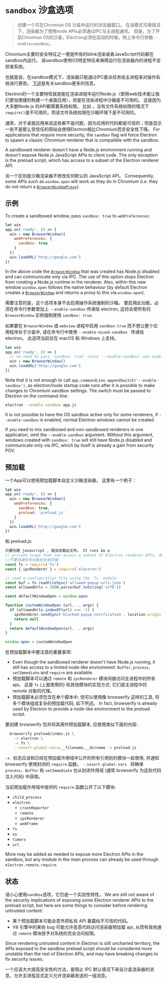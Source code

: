 # `sandbox` 沙盒选项

> 创建一个可在Chromiun OS 沙盒中运行的浏览器窗口。 在该模式可用情况下，渲染器为了使用node APIs必须通过IPC与主进程通讯。 但是，为了开启Chromiun OS的沙盒，Electron必须在启动的时候，附上命令行参数`--enable=sandbox`。

Chromium主要的安全特征之一便是所有的blink渲染或者JavaScript代码都在sandbox内运行。 该sandbox使用OS特定特征来保障运行在渲染器内的进程不会损害系统。

也就是说，在sandbox模式下，渲染器只能通过IPC委派任务给主进程来对操作系统进行更改。 [下述](https://www.chromium.org/developers/design-documents/sandbox)是有关sandbox更多的信息。

Electron的一个主要特性就是能在渲染进程中运行Node.js（使用web技术能让我们更加便捷的构建一个桌面应用），但是在渲染进程中沙箱是不可用的。 这是因为大多数Node.js 的API都需要系统权限。 比如 ，没有文件系统权限的情况下`require()`是不可用的，而该文件系统权限在沙箱环境下是不可用的。

通常，对于桌面应用来说这些都不是问题，因为应用的代码都是可信的；但是显示一些不是那么受信任的网站会使得Electron相比Chromium而言安全性下降。 For applications that require more security, the `sandbox` flag will force Electron to spawn a classic Chromium renderer that is compatible with the sandbox.

A sandboxed renderer doesn't have a Node.js environment running and doesn't expose Node.js JavaScript APIs to client code. The only exception is the preload script, which has access to a subset of the Electron renderer API.

另一个区别是沙箱渲染器不修改任何默认的 JavaScript API。 Consequently, some APIs such as `window.open` will work as they do in Chromium (i.e. they do not return a [`BrowserWindowProxy`](browser-window-proxy.md)).

## 示例

To create a sandboxed window, pass `sandbox: true` to `webPreferences`:

```js
let win
app.on('ready', () => {
  win = new BrowserWindow({
    webPreferences: {
      sandbox: true
    }
  })
  win.loadURL('http://google.com')
})
```

In the above code the [`BrowserWindow`](browser-window.md) that was created has Node.js disabled and can communicate only via IPC. The use of this option stops Electron from creating a Node.js runtime in the renderer. Also, within this new window `window.open` follows the native behaviour (by default Electron creates a [`BrowserWindow`](browser-window.md) and returns a proxy to this via `window.open`).

需要注意的是，这个选项本身不会启用操作系统强制的沙箱。 要启用此功能，必须在命令行参数里加上 `--enable-sandbox` 传递给 electron, 这将会使所有的 `BrowserWindow` 实例强制使用 `sandbox: true`.

如果要在 ` BrowserWindow ` 或 ` webview ` 进程中启用 ` sandbox:true ` 而不想让整个应用程序处于沙盒中, 请在命令行中使用 `--enable-mixed-sandbox ` 传递给 electron。 此选项当前仅在 macOS 和 Windows 上支持。

```js
let win
app.on('ready', () => {
  // no need to pass `sandbox: true` since `--enable-sandbox` was enabled.
  win = new BrowserWindow()
  win.loadURL('http://google.com')
})
```

Note that it is not enough to call `app.commandLine.appendSwitch('--enable-sandbox')`, as electron/node startup code runs after it is possible to make changes to Chromium sandbox settings. The switch must be passed to Electron on the command-line:

```sh
electron --enable-sandbox app.js
```

It is not possible to have the OS sandbox active only for some renderers, if `--enable-sandbox` is enabled, normal Electron windows cannot be created.

If you need to mix sandboxed and non-sandboxed renderers in one application, omit the `--enable-sandbox` argument. Without this argument, windows created with `sandbox: true` will still have Node.js disabled and communicate only via IPC, which by itself is already a gain from security POV.

## 预加载

一个App可以使用预加载脚本自定义沙箱渲染器。 这里有一个例子：

```js
let win
app.on('ready', () => {
  win = new BrowserWindow({
    webPreferences: {
      sandbox: true,
      preload: 'preload.js'
    }
  })
  win.loadURL('http://google.com')
})
```

和 preload.js:

```js
只要创建 javascript , 就会加载此文件。 It runs in a
// private scope that can access a subset of Electron renderer APIs. 我们必须小心, 
//不要泄漏任何对象到全局范围!
const fs = require('fs')
const { ipcRenderer } = require('electron')

// read a configuration file using the `fs` module
const buf = fs.readFileSync('allowed-popup-urls.json')
const allowedUrls = JSON.parse(buf.toString('utf8'))

const defaultWindowOpen = window.open

function customWindowOpen (url, ...args) {
  if (allowedUrls.indexOf(url) === -1) {
    ipcRenderer.sendSync('blocked-popup-notification', location.origin, url)
    return null
  }
  return defaultWindowOpen(url, ...args)
}

window.open = customWindowOpen
```

在预加载脚本中要注意的重要事项:

- Even though the sandboxed renderer doesn't have Node.js running, it still has access to a limited node-like environment: `Buffer`, `process`, `setImmediate` and `require` are available.
- 预加载脚本可以通过 ` remote ` 和 ` ipcRenderer ` 模块间接访问主进程中的所有 api。 这是 ` fs ` (上面使用的) 和其他模块的实现方式: 它们是主进程中的 remote 对象的代理。
- 预加载脚本必须包含在单个脚本中, 但可以使用像 browserify 这样的工具, 将多个模块组成复杂的预加载代码, 如下所述。 In fact, browserify is already used by Electron to provide a node-like environment to the preload script.

要创建 browserify 包并将其用作预加载脚本, 应使用类似下面的内容:

```sh
  browserify preload/index.js \
    -x electron \
    -x fs \
    --insert-global-vars=__filename,__dirname -o preload.js
```

`-x ` 标志应该和已经在预加载作用域中公开的所有引用到的模块一起使用, 并通知 browserify 使用封闭的 ` require ` 函数。 `--insert-global-vars ` 将确保 ` process `、` Buffer ` 和 ` setImmediate ` 也从封闭作用域 (通常 browserify 为这些代码注入代码) 中获取。

当前预加载作用域中提供的 ` require ` 函数公开了以下模块:

- `child_process`
- `electron` 
  - `crashReporter`
  - `remote`
  - `ipcRenderer`
  - `webFrame`
- `fs`
- `os`
- `timers`
- `url`

More may be added as needed to expose more Electron APIs in the sandbox, but any module in the main process can already be used through `electron.remote.require`.

## 状态

请小心使用`sandbox`选项，它仍是一个实验性特性。 We are still not aware of the security implications of exposing some Electron renderer APIs to the preload script, but here are some things to consider before rendering untrusted content:

- 某个预加载脚本可能会意外把私有 API 暴露给不可信的代码。
- V8 引擎中的某些 bug 可能允许恶意代码访问渲染器预加载 api, 从而有效地通过 ` remote ` 模块授予对系统的完全访问权限。

Since rendering untrusted content in Electron is still uncharted territory, the APIs exposed to the sandbox preload script should be considered more unstable than the rest of Electron APIs, and may have breaking changes to fix security issues.

一个应该大大提高安全性的方法，是阻止 IPC 默认情况下来自沙盒渲染器的消息，允许主进程显式定义允许渲染器发送的一组消息。